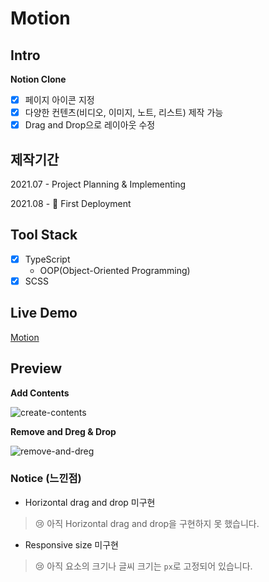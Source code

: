 # Motion

## Intro

**Notion Clone**

- [x] 페이지 아이콘 지정
- [x] 다양한 컨텐츠(비디오, 이미지, 노트, 리스트) 제작 가능
- [x] Drag and Drop으로 레이아웃 수정

## 제작기간

2021.07 - Project Planning & Implementing

2021.08 - 🚀 First Deployment

## Tool Stack

- [x] TypeScript
  - OOP(Object-Oriented Programming)
- [x] SCSS

## Live Demo

[Motion](https://sonseong10.github.io/motion/)

## Preview

**Add Contents**

![create-contents](https://user-images.githubusercontent.com/68719427/128351413-30dd8f85-677b-4a36-a04a-660ef902fc5d.gif)

**Remove and Dreg & Drop**

![remove-and-dreg](https://user-images.githubusercontent.com/68719427/128351441-5152df46-d8b5-44ed-ad07-935d5f43d252.gif)

### Notice (느낀점)

- Horizontal drag and drop 미구현

> 😢 아직 Horizontal drag and drop을 구현하지 못 했습니다.

- Responsive size 미구현

> 😢 아직 요소의 크기나 글씨 크기는 `px`로 고정되어 있습니다.
